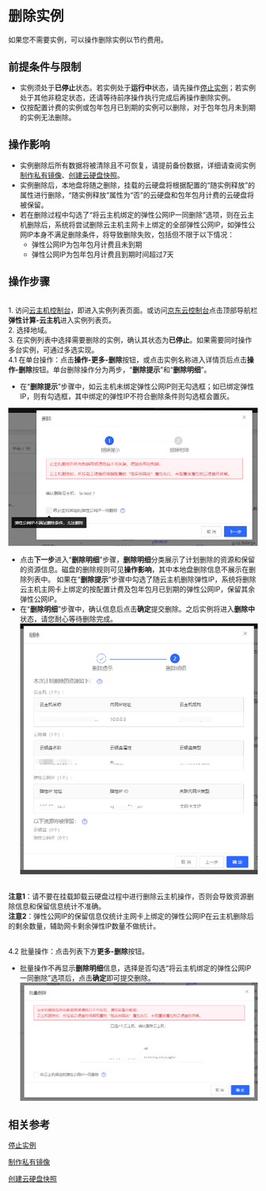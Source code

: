 # 删除实例

如果您不需要实例，可以操作删除实例以节约费用。

## 前提条件与限制

* 实例须处于**已停止**状态。若实例处于**运行中**状态，请先操作[停止实例](Stop-Instance.md)；若实例处于其他非稳定状态，还请等待前序操作执行完成后再操作删除实例。
* 仅按配置计费的实例或包年包月已到期的实例可以删除，对于包年包月未到期的实例无法删除。
	

## 操作影响
* 实例删除后所有数据将被清除且不可恢复，请提前备份数据，详细请查阅实例[制作私有镜像](../Image/Create-Private-Image.md)、[创建云硬盘快照](../Storage/Create-Snapshot.md)。
* 实例删除后，本地盘将随之删除，挂载的云硬盘将根据配置的“随实例释放”的属性进行删除，“随实例释放”属性为“否”的云硬盘和包年包月计费的云硬盘将被保留。
* 若在删除过程中勾选了“将云主机绑定的弹性公网IP一同删除”选项，则在云主机删除后，系统将尝试删除云主机主网卡上绑定的全部弹性公网IP，如弹性公网IP本身不满足删除条件，将导致删除失败，包括但不限于以下情况：
  - 弹性公网IP为包年包月计费且未到期
  - 弹性公网IP为包年包月计费且到期时间超过7天
## 操作步骤
<br>  1. 访问[云主机控制台](https://cns-console.jdcloud.com/host/compute/list)，即进入实例列表页面。或访问[京东云控制台](https://console.jdcloud.com)点击顶部导航栏**弹性计算-云主机**进入实例列表页。
<br>  2. 选择地域。
<br>  3. 在实例列表中选择需要删除的实例，确认其状态为**已停止**。如果需要同时操作多台实例，可通过多选实现。
<br> 4.1 在单台操作：点击**操作-更多-删除**按钮，或点击实例名称进入详情页后点击**操作-删除**按钮。单台删除操作分为两步，“**删除提示**”和“**删除明细**”。
- 在“**删除提示**”步骤中，如云主机未绑定弹性公网IP则无勾选框；如已绑定弹性IP，则有勾选框，其中绑定的弹性IP不符合删除条件则勾选框会置灰。

![sdsd](../../../../../image/Elastic-Compute/Virtual-Machine/wbh1.png)

- 点击**下一步**进入“**删除明细**”步骤，**删除明细**分类展示了计划删除的资源和保留的资源信息。磁盘的删除规则可见**操作影响**，其中本地盘删除信息不展示在删除列表中。 如果在“**删除提示**”步骤中勾选了随云主机删除弹性IP，系统将删除云主机主网卡上绑定的按配置计费及包年包月已到期的弹性公网IP，保留其余弹性公网IP。
- 在“**删除明细**”步骤中，确认信息后点击**确定**提交删除。之后实例将进入**删除中**状态，请您耐心等待删除完成。
![sdsd](../../../../../image/Elastic-Compute/Virtual-Machine/wbh5.png)

<br>**注意1**：请不要在挂载卸载云硬盘过程中进行删除云主机操作，否则会导致资源删除信息和保留信息统计不准确。
<br>**注意2**：弹性公网IP的保留信息仅统计主网卡上绑定的弹性公网IP在云主机删除后的剩余数量，辅助网卡剩余弹性IP数量不做统计。

<br> 4.2 批量操作：点击列表下方**更多-删除**按钮。
- 批量操作不再显示**删除明细**信息，选择是否勾选“将云主机绑定的弹性公网IP一同删除”选项后，点击**确定**即可提交删除。
![sdsd](../../../../../image/Elastic-Compute/Virtual-Machine/wbh6.png)
## 相关参考

[停止实例](Stop-Instance.md)

[制作私有镜像](http://docs.jdcloud.com/virtual-machines/create-private-image)

[创建云硬盘快照](../Storage/Create-Snapshot.md)
